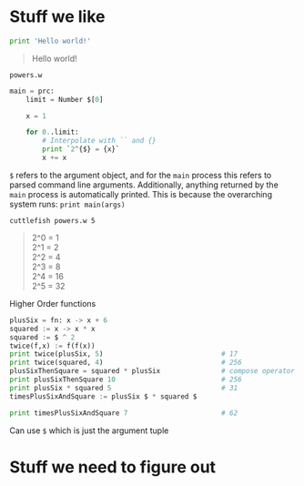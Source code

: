 # Stuff we like

```python
print 'Hello world!'
```

> Hello world!

`powers.w`

```python
main = prc:
    limit = Number $[0]

    x = 1

    for 0..limit:
        # Interpolate with `` and {}
        print `2^{$} = {x}`
        x += x
```

`$` refers to the argument object, and for the `main` process this refers to parsed command line arguments. Additionally, anything returned by the `main` process is automatically printed. This is because the overarching system runs: `print main(args)`

`cuttlefish powers.w 5`

> 2^0 = 1  
> 2^1 = 2  
> 2^2 = 4  
> 2^3 = 8  
> 2^4 = 16  
> 2^5 = 32

Higher Order functions

```python
plusSix = fn: x -> x + 6
squared := x -> x * x
squared := $ ^ 2
twice(f,x) := f(f(x))
print twice(plusSix, 5)                             # 17
print twice(squared, 4)                             # 256
plusSixThenSquare = squared * plusSix               # compose operator
print plusSixThenSquare 10                          # 256
print plusSix * squared 5                           # 31
timesPlusSixAndSquare := plusSix $ * squared $

print timesPlusSixAndSquare 7                       # 62
```

Can use `$` which is just the argument tuple

# Stuff we need to figure out
